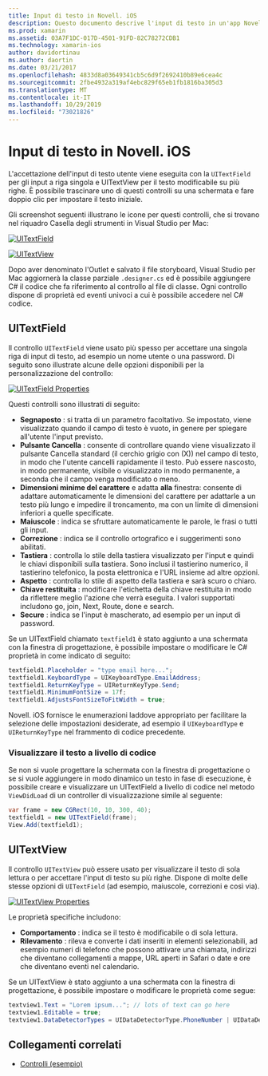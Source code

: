 ```yaml
---
title: Input di testo in Novell. iOS
description: Questo documento descrive l'input di testo in un'app Novell. iOS. Viene illustrato l'uso di UITextField e UITextVIew a livello di codice e in iOS designer.
ms.prod: xamarin
ms.assetid: 03A7F1DC-017D-4501-91FD-82C78272CDB1
ms.technology: xamarin-ios
author: davidortinau
ms.author: daortin
ms.date: 03/21/2017
ms.openlocfilehash: 4833d8a03649341cb5c6d9f2692410b89e6cea4c
ms.sourcegitcommit: 2fbe4932a319af4ebc829f65eb1fb1816ba305d3
ms.translationtype: MT
ms.contentlocale: it-IT
ms.lasthandoff: 10/29/2019
ms.locfileid: "73021826"
---
```

# <a name="text-input-in-xamarinios"></a>Input di testo in Novell. iOS

L'accettazione dell'input di testo utente viene eseguita con la `UITextField` per gli input a riga singola e UITextView per il testo modificabile su più righe. È possibile trascinare uno di questi controlli su una schermata e fare doppio clic per impostare il testo iniziale.

Gli screenshot seguenti illustrano le icone per questi controlli, che si trovano nel riquadro Casella degli strumenti in Visual Studio per Mac:

 [![](text-input-images/image11a.png "UITextField")](text-input-images/image11a.png#lightbox)

 [![](text-input-images/image13a.png "UITextView")](text-input-images/image13a.png#lightbox)

Dopo aver denominato l'Outlet e salvato il file storyboard, Visual Studio per Mac aggiornerà la classe parziale `.designer.cs` ed è possibile aggiungere C# il codice che fa riferimento al controllo al file di classe. Ogni controllo dispone di proprietà ed eventi univoci a cui è possibile accedere nel C# codice.

 <a name="UITextField" />

## <a name="uitextfield"></a>UITextField

Il controllo `UITextField` viene usato più spesso per accettare una singola riga di input di testo, ad esempio un nome utente o una password. Di seguito sono illustrate alcune delle opzioni disponibili per la personalizzazione del controllo:

 [![](text-input-images/image15a.png "UITextField Properties")](text-input-images/image15a.png#lightbox)

Questi controlli sono illustrati di seguito:

- **Segnaposto** : si tratta di un parametro facoltativo. Se impostato, viene visualizzato quando il campo di testo è vuoto, in genere per spiegare all'utente l'input previsto.
- **Pulsante Cancella** : consente di controllare quando viene visualizzato il pulsante Cancella standard (il cerchio grigio con (X)) nel campo di testo, in modo che l'utente cancelli rapidamente il testo. Può essere nascosto, in modo permanente, visibile o visualizzato in modo permanente, a seconda che il campo venga modificato o meno.
- **Dimensioni minime del carattere** e adatta **alla** finestra: consente di adattare automaticamente le dimensioni del carattere per adattarle a un testo più lungo e impedire il troncamento, ma con un limite di dimensioni inferiori a quelle specificate.
- **Maiuscole** : indica se sfruttare automaticamente le parole, le frasi o tutti gli input.
- **Correzione** : indica se il controllo ortografico e i suggerimenti sono abilitati.
- **Tastiera** : controlla lo stile della tastiera visualizzato per l'input e quindi le chiavi disponibili sulla tastiera. Sono inclusi il tastierino numerico, il tastierino telefonico, la posta elettronica e l'URL insieme ad altre opzioni.
- **Aspetto** : controlla lo stile di aspetto della tastiera e sarà scuro o chiaro.
- **Chiave restituita** : modificare l'etichetta della chiave restituita in modo da riflettere meglio l'azione che verrà eseguita. I valori supportati includono go, join, Next, Route, done e search.
- **Secure** : indica se l'input è mascherato, ad esempio per un input di password.

Se un UITextField chiamato `textfield1` è stato aggiunto a una schermata con la finestra di progettazione, è possibile impostare o modificare le C# proprietà in come indicato di seguito:

```csharp
textfield1.Placeholder = "type email here...";
textfield1.KeyboardType = UIKeyboardType.EmailAddress;
textfield1.ReturnKeyType = UIReturnKeyType.Send;
textfield1.MinimumFontSize = 17f;
textfield1.AdjustsFontSizeToFitWidth = true;
```

Novell. iOS fornisce le enumerazioni laddove appropriato per facilitare la selezione delle impostazioni desiderate, ad esempio il `UIKeyboardType` e `UIReturnKeyType` nel frammento di codice precedente.

### <a name="display-text-programmatically"></a>Visualizzare il testo a livello di codice

Se non si vuole progettare la schermata con la finestra di progettazione o se si vuole aggiungere in modo dinamico un testo in fase di esecuzione, è possibile creare e visualizzare un UITextField a livello di codice nel metodo `ViewDidLoad` di un controller di visualizzazione simile al seguente:

```csharp
var frame = new CGRect(10, 10, 300, 40);
textfield1 = new UITextField(frame);
View.Add(textfield1);
```

 <a name="UITextView" />

## <a name="uitextview"></a>UITextView

Il controllo `UITextView` può essere usato per visualizzare il testo di sola lettura o per accettare l'input di testo su più righe. Dispone di molte delle stesse opzioni di `UITextField` (ad esempio, maiuscole, correzioni e così via).

 [![](text-input-images/image16a.png "UITextView Properties")](text-input-images/image16a.png#lightbox)

Le proprietà specifiche includono:

- **Comportamento** : indica se il testo è modificabile o di sola lettura.
- **Rilevamento** : rileva e converte i dati inseriti in elementi selezionabili, ad esempio numeri di telefono che possono attivare una chiamata, indirizzi che diventano collegamenti a mappe, URL aperti in Safari o date e ore che diventano eventi nel calendario.

Se un UITextView è stato aggiunto a una schermata con la finestra di progettazione, è possibile impostare o modificare le proprietà come segue:

```csharp
textview1.Text = "Lorem ipsum..."; // lots of text can go here
textview1.Editable = true;
textview1.DataDetectorTypes = UIDataDetectorType.PhoneNumber | UIDataDetectorType.Link;
```

## <a name="related-links"></a>Collegamenti correlati

- [Controlli (esempio)](https://docs.microsoft.com/samples/xamarin/ios-samples/controls)
